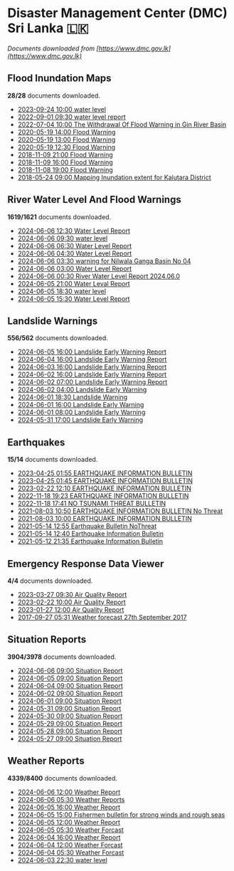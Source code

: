 # Disaster Management Center (DMC) Sri Lanka :sri_lanka:

*Documents downloaded from [https://www.dmc.gov.lk](https://www.dmc.gov.lk)*

## Flood Inundation Maps

**28/28** documents downloaded.

* [2023-09-24 10:00 water level](data/flood-inundation-maps/20230924.1000.water-level.pdf)
* [2022-09-01 09:30 water level report](data/flood-inundation-maps/20220901.0930.water-level-report.pdf)
* [2022-07-04 10:00 The Withdrawal Of Flood Warning in Gin River Basin](data/flood-inundation-maps/20220704.1000.the-withdrawal-of-flood-warning-in-gin-river-basin.pdf)
* [2020-05-19 14:00 Flood Warning](data/flood-inundation-maps/20200519.1400.flood-warning.pdf)
* [2020-05-19 13:00 Flood Warning](data/flood-inundation-maps/20200519.1300.flood-warning.pdf)
* [2020-05-19 12:30 Flood Warning](data/flood-inundation-maps/20200519.1230.flood-warning.pdf)
* [2018-11-09 21:00 Flood Warning](data/flood-inundation-maps/20181109.2100.flood-warning.PDF)
* [2018-11-09 16:00 Flood Warning](data/flood-inundation-maps/20181109.1600.flood-warning.PDF)
* [2018-11-08 19:00 Flood Warning](data/flood-inundation-maps/20181108.1900.flood-warning.PDF)
* [2018-05-24 09:00 Mapping Inundation extent for Kalutara District](data/flood-inundation-maps/20180524.0900.mapping-inundation-extent-for-kalutara-district.pdf)

## River Water Level And Flood Warnings

**1619/1621** documents downloaded.

* [2024-06-06 12:30 Water Level Report](data/river-water-level-and-flood-warnings/20240606.1230.water-level-report.pdf)
* [2024-06-06 09:30 water level](data/river-water-level-and-flood-warnings/20240606.0930.water-level.lk/images/dmcreports/)
* [2024-06-06 06:30 Water Level Report](data/river-water-level-and-flood-warnings/20240606.0630.water-level-report.pdf)
* [2024-06-06 04:30 Water Level Report](data/river-water-level-and-flood-warnings/20240606.0430.water-level-report.pdf)
* [2024-06-06 03:30 warning for Nilwala Ganga Basin  No 04](data/river-water-level-and-flood-warnings/20240606.0330.warning-for-nilwala-ganga-basin-no-04.pdf)
* [2024-06-06 03:00 Water Level Report](data/river-water-level-and-flood-warnings/20240606.0300.water-level-report.pdf)
* [2024-06-06 00:30 River Water Level Report 2024.06.0](data/river-water-level-and-flood-warnings/20240606.0030.river-water-level-report-2024060.pdf)
* [2024-06-05 21:00 Water Leval Report](data/river-water-level-and-flood-warnings/20240605.2100.water-leval-report.pdf)
* [2024-06-05 18:30 water level](data/river-water-level-and-flood-warnings/20240605.1830.water-level.pdf)
* [2024-06-05 15:30 Water Level Report](data/river-water-level-and-flood-warnings/20240605.1530.water-level-report.pdf)

## Landslide Warnings

**556/562** documents downloaded.

* [2024-06-05 16:00 Landslide Early Warning Report](data/landslide-warnings/20240605.1600.landslide-early-warning-report.pdf)
* [2024-06-04 16:00 Landslide Early Warning Report](data/landslide-warnings/20240604.1600.landslide-early-warning-report.pdf)
* [2024-06-03 16:00 Landslide Early Warning Report](data/landslide-warnings/20240603.1600.landslide-early-warning-report.pdf)
* [2024-06-02 16:00 Landslide Early Warning Report](data/landslide-warnings/20240602.1600.landslide-early-warning-report.pdf)
* [2024-06-02 07:00 Landslide Early Warning Report](data/landslide-warnings/20240602.0700.landslide-early-warning-report.pdf)
* [2024-06-02 04:00 Landslide Early Warning](data/landslide-warnings/20240602.0400.landslide-early-warning.pdf)
* [2024-06-01 18:30 Landslide Warning](data/landslide-warnings/20240601.1830.landslide-warning.pdf)
* [2024-06-01 16:00 Landslide Early Warning](data/landslide-warnings/20240601.1600.landslide-early-warning.pdf)
* [2024-06-01 08:00 Landslide Early Warning](data/landslide-warnings/20240601.0800.landslide-early-warning.pdf)
* [2024-05-31 17:00 Landslide Early Warning](data/landslide-warnings/20240531.1700.landslide-early-warning.pdf)

## Earthquakes

**15/14** documents downloaded.

* [2023-04-25 01:55 EARTHQUAKE INFORMATION BULLETIN](data/earthquakes/20230425.0155.earthquake-information-bulletin.pdf)
* [2023-04-25 01:45 EARTHQUAKE INFORMATION BULLETIN](data/earthquakes/20230425.0145.earthquake-information-bulletin.pdf)
* [2023-02-22 12:10 EARTHQUAKE INFORMATION BULLETIN](data/earthquakes/20230222.1210.earthquake-information-bulletin.pdf)
* [2022-11-18 19:23 EARTHQUAKE INFORMATION BULLETIN](data/earthquakes/20221118.1923.earthquake-information-bulletin.pdf)
* [2022-11-18 17:41 NO TSUNAMI THREAT BULLETIN](data/earthquakes/20221118.1741.no-tsunami-threat-bulletin.pdf)
* [2021-08-03 10:50 EARTHQUAKE INFORMATION BULLETIN No Threat](data/earthquakes/20210803.1050.earthquake-information-bulletin-no-threat.pdf)
* [2021-08-03 10:00 EARTHQUAKE INFORMATION BULLETIN](data/earthquakes/20210803.1000.earthquake-information-bulletin.pdf)
* [2021-05-14 12:55 Earthquake Bulletin NoThreat](data/earthquakes/20210514.1255.earthquake-bulletin-nothreat.pdf)
* [2021-05-14 12:40 Earthquake Information Bulletin](data/earthquakes/20210514.1240.earthquake-information-bulletin.pdf)
* [2021-05-12 21:35 Earthquake Information Bulletin](data/earthquakes/20210512.2135.earthquake-information-bulletin.pdf)

## Emergency Response Data Viewer

**4/4** documents downloaded.

* [2023-03-27 09:30 Air Quality Report](data/emergency-response-data-viewer/20230327.0930.air-quality-report.pdf)
* [2023-02-22 10:00 Air Quality Report](data/emergency-response-data-viewer/20230222.1000.air-quality-report.pdf)
* [2023-01-27 12:00 Air Quality Report](data/emergency-response-data-viewer/20230127.1200.air-quality-report.pdf)
* [2017-09-27 05:31 Weather forecast 27th September 2017](data/emergency-response-data-viewer/20170927.0531.weather-forecast-27th-september-2017.pdf)

## Situation Reports

**3904/3978** documents downloaded.

* [2024-06-06 09:00 Situation Report](data/situation-reports/20240606.0900.situation-report.pdf)
* [2024-06-05 09:00 Situation Report](data/situation-reports/20240605.0900.situation-report.pdf)
* [2024-06-04 09:00 Situation Report](data/situation-reports/20240604.0900.situation-report.pdf)
* [2024-06-02 09:00 Situation Report](data/situation-reports/20240602.0900.situation-report.pdf)
* [2024-06-01 09:00 Situation Report](data/situation-reports/20240601.0900.situation-report.pdf)
* [2024-05-31 09:00 Situation Report](data/situation-reports/20240531.0900.situation-report.pdf)
* [2024-05-30 09:00 Situation Report](data/situation-reports/20240530.0900.situation-report.pdf)
* [2024-05-29 09:00 Situation Report](data/situation-reports/20240529.0900.situation-report.pdf)
* [2024-05-28 09:00 Situation Report](data/situation-reports/20240528.0900.situation-report.pdf)
* [2024-05-27 09:00 Situation Report](data/situation-reports/20240527.0900.situation-report.pdf)

## Weather Reports

**4339/8400** documents downloaded.

* [2024-06-06 12:00 Weather Report](data/weather-reports/20240606.1200.weather-report.pdf)
* [2024-06-06 05:30 Weather Reports](data/weather-reports/20240606.0530.weather-reports.pdf)
* [2024-06-05 16:00 Weather Report](data/weather-reports/20240605.1600.weather-report.pdf)
* [2024-06-05 15:00 Fishermen bulletin for strong winds and rough seas](data/weather-reports/20240605.1500.fishermen-bulletin-for-strong-winds-and-rough-seas.pdf)
* [2024-06-05 12:00 Weather Report](data/weather-reports/20240605.1200.weather-report.pdf)
* [2024-06-05 05:30 Weather Forcast](data/weather-reports/20240605.0530.weather-forcast.pdf)
* [2024-06-04 16:00 Weather Report](data/weather-reports/20240604.1600.weather-report.pdf)
* [2024-06-04 12:00 Weather Forcast](data/weather-reports/20240604.1200.weather-forcast.pdf)
* [2024-06-04 05:30 Weather Forcast](data/weather-reports/20240604.0530.weather-forcast.pdf)
* [2024-06-03 22:30 water level](data/weather-reports/20240603.2230.water-level.pdf)
